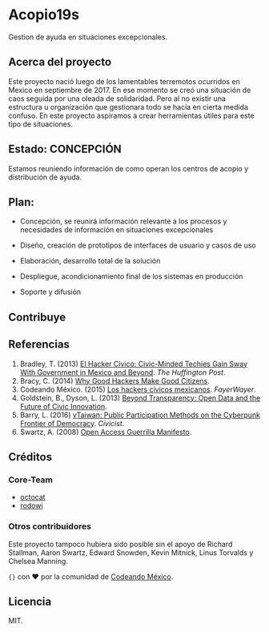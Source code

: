 # Acopio19s

Gestion de ayuda en situaciones excepcionales.

## Acerca del proyecto

Este proyecto nació luego de los lamentables terremotos ocurridos en Mexico en septiembre de 2017. En ese momento se creó una situación de caos seguida por una oleada de solidaridad. Pero al no existir una estructura u organización que gestionara todo se hacía en cierta medida confuso. En este proyecto aspiramos a crear herramientas útiles para este tipo de situaciones.

## Estado: CONCEPCIÓN

Estamos reuniendo información de como operan los centros de acopio y distribución de ayuda.

## Plan:

 - Concepción, se reunirá información relevante a los procesos y necesidades de información en situaciones excepcionales
 
 - Diseño, creación de prototipos de interfaces de usuario y casos de uso
 
 - Elaboración, desarrollo total de la solución
 
 - Despliegue, acondicionamiento final de los sistemas en producción
 
 - Soporte y difusión

## Contribuye



## Referencias

1. Bradley, T. (2013) [El Hacker Cívico: Civic-Minded Techies Gain Sway With Government in Mexico and Beyond](http://www.huffingtonpost.com/theresa-bradley/el-hacker-civico-how-civi_b_4334088.html). *The Huffington Post*.
2. Bracy, C. (2014) [Why Good Hackers Make Good Citizens](https://www.youtube.com/watch?v=QeAGu40vZzI).
3. Codeando México. (2015) [Los hackers cívicos mexicanos](https://www.fayerwayer.com/2015/01/los-hackers-civicos-mexicanos/). *FayerWayer*.
4. Goldstein, B., Dyson, L. (2013) [Beyond Transparency: Open Data and the Future of Civic Innovation](http://beyondtransparency.org).
5. Barry, L. (2016) [vTaiwan: Public Participation Methods on the Cyberpunk Frontier of Democracy](https://civichall.org/civicist/vtaiwan-democracy-frontier). *Civicist*.
6. Swartz, A. (2008) [Open Access Guerrilla Manifesto](https://archive.org/stream/GuerillaOpenAccessManifesto/Goamjuly2008_djvu.txt).

## Créditos

### Core-Team

* [octocat](http://github.com/octocat)
* [rodowi](http://github.com/rodowi)

### Otros contribuidores

Este proyecto tampoco hubiera sido posible sin el apoyo de Richard Stallman, Aaron Swartz, Edward Snowden, Kevin Mitnick, Linus Torvalds y Chelsea Manning.

`{}` con ❤️ por la comunidad de [Codeando México](http://www.codeandomexico.org).

## Licencia

MIT.
